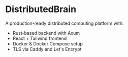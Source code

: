 # DistributedBrain

A production-ready distributed computing platform with:

- Rust-based backend with Axum
- React + Tailwind frontend
- Docker & Docker Compose setup
- TLS via Caddy and Let's Encrypt
